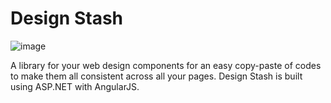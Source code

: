 # Design Stash

![image](https://drive.google.com/uc?export=view&id=1YOd6bw_kuGQmpS-DTpWrzB3qdwU38BfB)

A library for your web design components for an easy copy-paste of codes to make them all consistent across all your pages. Design Stash is built using ASP.NET with AngularJS.
